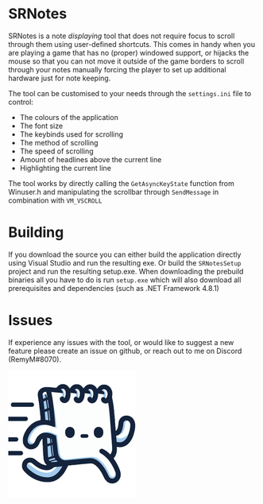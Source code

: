 # SRNotes
SRNotes is a note *displaying* tool that does not require focus to scroll through them using user-defined shortcuts.
This comes in handy when you are playing a game that has no (proper) windowed support, or hijacks the mouse so that you can not move it outside of the game borders to scroll through your notes manually forcing the player to set up additional hardware just for note keeping.

The tool can be customised to your needs through the `settings.ini` file to control:
- The colours of the application
- The font size
- The keybinds used for scrolling
- The method of scrolling
- The speed of scrolling
- Amount of headlines above the current line
- Highlighting the current line

The tool works by directly calling the `GetAsyncKeyState` function from Winuser.h and manipulating the scrollbar through `SendMessage` in combination with `VM_VSCROLL`

# Building
If you download the source you can either build the application directly using Visual Studio and run the resulting exe. Or build the `SRNotesSetup` project and run the resulting setup.exe.
When downloading the prebuild binaries all you have to do is run `setup.exe` which will also download all prerequisites and dependencies (such as .NET Framework 4.8.1)

# Issues
If experience any issues with the tool, or would like to suggest a new feature please create an issue on github, or reach out to me on Discord (RemyM#8070).

![SRNotes logo](https://github.com/RemyRM/SRNotes/blob/main/SRNotes/Resources/Icon256x256.png)